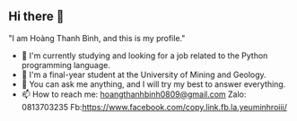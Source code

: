 ## Hi there 👋

"I am Hoàng Thanh Bình, and this is my profile."

- 🔭 I'm currently studying and looking for a job related to the Python programming language.
- 🌱 I'm a final-year student at the University of Mining and Geology.
- 💬 You can ask me anything, and I will try my best to answer everything.
- 📫 How to reach me: hoangthanhbinh0809@gmail.com
  Zalo: 0813703235
  Fb:https://www.facebook.com/copy.link.fb.la.yeuminhroiii/
